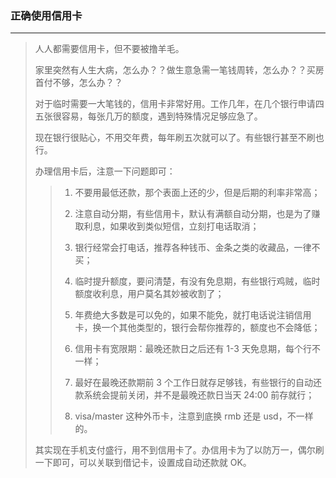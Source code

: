 ### 正确使用信用卡
---
> 人人都需要信用卡，但不要被撸羊毛。
> 
> 家里突然有人生大病，怎么办？？做生意急需一笔钱周转，怎么办？？买房首付不够，怎么办？？
> 
> 对于临时需要一大笔钱的，信用卡非常好用。工作几年，在几个银行申请四五张很容易，每张几万的额度，遇到特殊情况足够应急了。
> 
> 现在银行很贴心，不用交年费，每年刷五次就可以了。有些银行甚至不刷也行。
> 
> 办理信用卡后，注意一下问题即可：
>>
>> 1. 不要用最低还款，那个表面上还的少，但是后期的利率非常高；
>> 
>> 2. 注意自动分期，有些信用卡，默认有满额自动分期，也是为了赚取利息，如果收到类似短信，立刻打电话取消；
>> 
>> 3. 银行经常会打电话，推荐各种钱币、金条之类的收藏品，一律不买；
>> 
>> 4. 临时提升额度，要问清楚，有没有免息期，有些银行鸡贼，临时额度收利息，用户莫名其妙被收割了；
>> 
>> 5. 年费绝大多数是可以免的，如果不能免，就打电话说注销信用卡，换一个其他类型的，银行会帮你推荐的，额度也不会降低；
>> 
>> 6. 信用卡有宽限期：最晚还款日之后还有 1-3 天免息期，每个行不一样；
>> 
>> 7. 最好在最晚还款期前 3 个工作日就存足够钱，有些银行的自动还款系统会提前关闭，并不是最晚还款日当天 24:00 前存就行；
>> 
>> 8. visa/master 这种外币卡，注意到底换 rmb 还是 usd，不一样的。
>
> 其实现在手机支付盛行，用不到信用卡了。办信用卡为了以防万一，偶尔刷一下即可，可以关联到借记卡，设置成自动还款就 OK。 